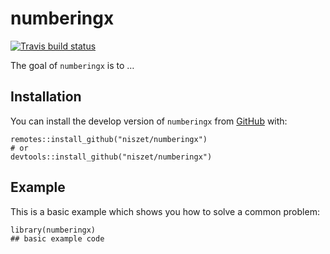 
<!-- README.md is generated from README.Rmd. Please edit that file -->

numberingx
==========

<!-- badges: start -->

[![Travis build
status](https://travis-ci.com/niszet/numberingx.svg?branch=master)](https://travis-ci.com/niszet/numberingx)
<!-- badges: end -->

The goal of `numberingx` is to …

Installation
------------

You can install the develop version of `numberingx` from
[GitHub](https://github.com/niszet/numberingx) with:

    remotes::install_github("niszet/numberingx")
    # or
    devtools::install_github("niszet/numberingx")

Example
-------

This is a basic example which shows you how to solve a common problem:

    library(numberingx)
    ## basic example code

